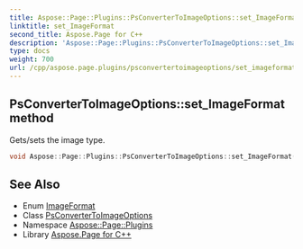 ```yaml
---
title: Aspose::Page::Plugins::PsConverterToImageOptions::set_ImageFormat method
linktitle: set_ImageFormat
second_title: Aspose.Page for C++
description: 'Aspose::Page::Plugins::PsConverterToImageOptions::set_ImageFormat method. Gets/sets the image type in C++.'
type: docs
weight: 700
url: /cpp/aspose.page.plugins/psconvertertoimageoptions/set_imageformat/
---
```

## PsConverterToImageOptions::set_ImageFormat method


Gets/sets the image type.

```cpp
void Aspose::Page::Plugins::PsConverterToImageOptions::set_ImageFormat(Aspose::Page::Drawing::Imaging::ImageFormat value)
```

## See Also

* Enum [ImageFormat](../../../aspose.page.drawing.imaging/imageformat/)
* Class [PsConverterToImageOptions](../)
* Namespace [Aspose::Page::Plugins](../../)
* Library [Aspose.Page for C++](../../../)
